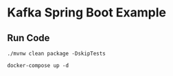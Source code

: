 # Kafka Spring Boot Example

## Run Code
```console
./mvnw clean package -DskipTests
```
```console
docker-compose up -d
```